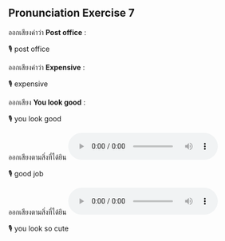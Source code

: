 ## Pronunciation Exercise 7
ออกเสียงคำว่า **Post office** :

🎙️ post office

ออกเสียงคำว่า **Expensive** :

🎙️ expensive

ออกเสียง **You look good** :

🎙️ you look good


ออกเสียงตามสิ่งที่ได้ยิน **![](/media/audio/Good%20job.mp3)** 

🎙️ good job

ออกเสียงตามสิ่งที่ได้ยิน **![](/media/audio/You%20look%20so%20cute.mp3)** 

🎙️ you look so cute

